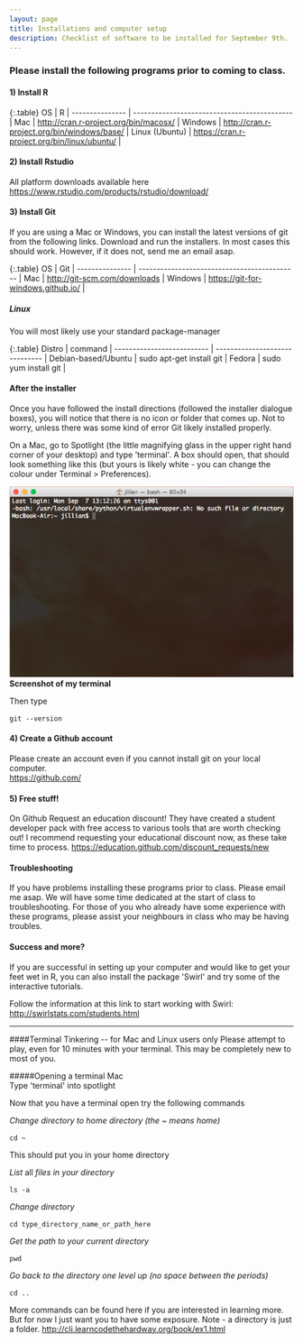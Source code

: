 ```yaml
---
layout: page
title: Installations and computer setup
description: Checklist of software to be installed for September 9th. 
---
```

  

### Please install the following programs prior to coming to class.  
  

#### 1) Install R

{:.table}
OS              | R                                            |
--------------- | -------------------------------------------- |
Mac             | http://cran.r-project.org/bin/macosx/        |
Windows         | http://cran.r-project.org/bin/windows/base/  |
Linux (Ubuntu)  | https://cran.r-project.org/bin/linux/ubuntu/ |

  
#### 2) Install Rstudio

All platform downloads available here
https://www.rstudio.com/products/rstudio/download/  
  

#### 3) Install Git
If you are using a Mac or Windows, you can install the latest versions of git from the following links. Download and run the installers. In most cases this should work. However, if it does not, send me an email asap. 

{:.table}
OS              | Git                                          |
--------------- | -------------------------------------------- |
Mac             | http://git-scm.com/downloads                 |
Windows         | https://git-for-windows.github.io/           |


##### **Linux**
You will most likely use your standard package-manager 

{:.table}
Distro                     | command                        |
-------------------------- | ------------------------------ |
Debian-based/Ubuntu        | sudo apt-get install git       |
Fedora                     | sudo yum install git           |


#### After the installer
Once you have followed the install directions (followed the installer dialogue boxes), you will notice that there is no icon or folder that comes up. Not to worry, unless there was some kind of error Git likely installed properly.  

On a Mac, go to Spotlight (the little magnifying glass in the upper right hand corner of your desktop) and type 'terminal'. A box should open, that should look something like this (but yours is likely white - you can change the colour under Terminal > Preferences).

![Screenshot of my terminal](../images/terminal.png "Screenshot of my terminal")
**Screenshot of my terminal**  

Then type

~~~
git --version
~~~


#### 4) Create a Github account

Please create an account even if you cannot install git on your local computer.  
https://github.com/  


#### 5) Free stuff!
On Github Request an education discount! They have created a student developer pack with free access to various tools that are worth checking out! I recommend requesting your educational discount now, as these take time to process. 
https://education.github.com/discount_requests/new  



#### Troubleshooting
If you have problems installing these programs prior to class. Please email me asap. We will have some time dedicated at the start of class to troubleshooting. For those of you who already have some experience with these programs, please assist your neighbours in class who may be having troubles.  



#### Success and more?
If you are successful in setting up your computer and would like to get your feet wet in R, you can also install the package 'Swirl' and try some of the interactive tutorials. 


Follow the information at this link to start working with Swirl: http://swirlstats.com/students.html  


------------------------------------------------------------------------------------------

####Terminal Tinkering -- for Mac and Linux users only
Please attempt to play, even for 10 minutes with your terminal. This may be completely new to most of you.

#####Opening a terminal
Mac  
Type 'terminal' into spotlight  


Now that you have a terminal open try the following commands  

*Change directory to home directory (the ~ means home)*

~~~
cd ~  
~~~

This should put you in your home directory

*List* all *files in your directory*

~~~
ls -a
~~~

*Change directory*

~~~
cd type_directory_name_or_path_here
~~~

*Get the path to your current directory*

~~~
pwd
~~~

*Go back to the directory one level up (no space between the periods)*

~~~
cd ..
~~~

More commands can be found here if you are interested in learning more. But for now I just want you to have some exposure. Note - a directory is just a folder. 
http://cli.learncodethehardway.org/book/ex1.html












